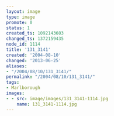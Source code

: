 ```yaml
---
layout: image
type: image
promote: 0
status: 1
created_ts: 1092143603
changed_ts: 1372159435
node_id: 1114
title: '131_3141'
created: '2004-08-10'
changed: '2013-06-25'
aliases:
- "/2004/08/10/131_3141/"
permalink: "/2004/08/10/131_3141/"
tags:
- Marlborough
images:
- - src: image/images/131_3141-1114.jpg
    name: 131_3141-1114.jpg
---
```


